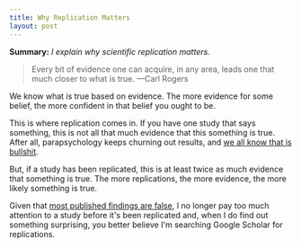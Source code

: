 ```yaml
---
title: Why Replication Matters
layout: post
---
```


**Summary:** *I explain why scientific replication matters.*

> Every bit of evidence one can acquire, in any area, leads one that much closer to what is true.
<span id="quote-attribute">—Carl Rogers</span>

We know what is true based on evidence. The more evidence for some belief, the
more confident in that belief you ought to be. 

This is where replication comes in. If you have one study that says something,
this is not all that much evidence that this something is true. After all,
parapsychology keeps churning out results, and
[we all know that is bullshit](http://rationalwiki.org/wiki/Parapsychology). 

But, if a study has been replicated, this is at least twice as much evidence
that something is true. The more replications, the more evidence, the more
likely something is true.

Given that
[most published findings are false](http://www.plosmedicine.org/article/info:doi/10.1371/journal.pmed.0020124),
I no longer pay too much attention to a study before it's been replicated and,
when I do find out something surprising, you better believe I'm searching Google
Scholar for replications.
